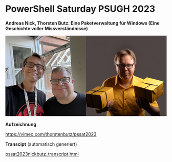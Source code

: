 # PowerShell Saturday PSUGH 2023

**Andreas Nick, Thorsten Butz: Eine Paketverwaltung für Windows (Eine Geschichte voller Missverständnisse)**



![delivery600x300](delivery600x300.png)

**Aufzeichnung**

https://vimeo.com/thorstenbutz/pssat2023

**Transcipt** (automatisch generiert)

[pssat2023nickbutz_transcript.html]()
